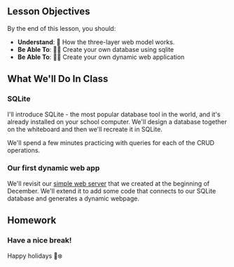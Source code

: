 ## Lesson Objectives
By the end of this lesson, you should:

- **Understand**: 🍰 How the three-layer web model works.
- **Be Able To**: 👩‍🎨 Create your own database using sqlite
- **Be Able To**: 👩‍🎨 Create your own dynamic web application

## What We'll Do In Class

### SQLite

I'll introduce SQLite - the most popular database tool in the world, and it's already installed on your school computer. We'll design a database together on the whiteboard and then we'll recreate it in SQLite.

We'll spend a few minutes practicing with queries for each of the CRUD operations.

### Our first dynamic web app

We'll revisit our [simple web server](https://codeberg.org/ACC/csc221/src/branch/master/DJ4E/Lesson2) that we created at the beginning of December. We'll extend it to add some code that connects to our SQLite database and generates a dynamic webpage.

## Homework

### Have a nice break!

Happy holidays 🎄❄️
